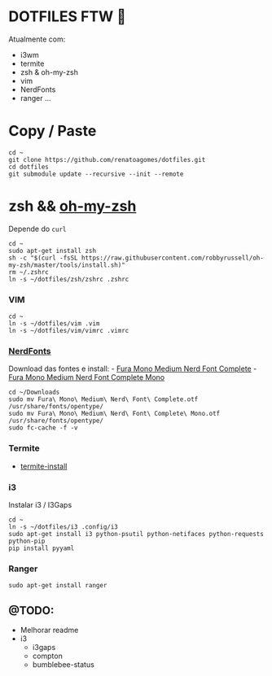 # DOTFILES FTW :1st_place_medal: 

Atualmente com:
- i3wm
- termite 
- zsh & oh-my-zsh
- vim
- NerdFonts
- ranger
...

# Copy / Paste

```
cd ~
git clone https://github.com/renatoagomes/dotfiles.git
cd dotfiles
git submodule update --recursive --init --remote
```

# zsh && [oh-my-zsh](https://github.com/robbyrussell/oh-my-zsh)

Depende do `curl`

```
cd ~
sudo apt-get install zsh
sh -c "$(curl -fsSL https://raw.githubusercontent.com/robbyrussell/oh-my-zsh/master/tools/install.sh)"
rm ~/.zshrc
ln -s ~/dotfiles/zsh/zshrc .zshrc
```

### VIM

```
cd ~
ln -s ~/dotfiles/vim .vim
ln -s ~/dotfiles/vim/vimrc .vimrc
```

### [NerdFonts](https://github.com/ryanoasis/nerd-fonts)

Download das fontes e install:
    - [Fura Mono Medium Nerd Font Complete](https://github.com/ryanoasis/nerd-fonts/blob/master/patched-fonts/FiraMono/Medium/complete/Fura%20Mono%20Medium%20Nerd%20Font%20Complete.otf)
    - [Fura Mono Medium Nerd Font Complete Mono](https://github.com/ryanoasis/nerd-fonts/blob/master/patched-fonts/FiraMono/Medium/complete/Fura%20Mono%20Medium%20Nerd%20Font%20Complete%20Mono.otf)

```
cd ~/Downloads
sudo mv Fura\ Mono\ Medium\ Nerd\ Font\ Complete.otf /usr/share/fonts/opentype/
sudo mv Fura\ Mono\ Medium\ Nerd\ Font\ Complete\ Mono.otf /usr/share/fonts/opentype/
sudo fc-cache -f -v
```

### Termite

- [termite-install](https://github.com/Corwind/termite-install)

### i3

Instalar i3 / I3Gaps

```
cd ~
ln -s ~/dotfiles/i3 .config/i3
sudo apt-get install i3 python-psutil python-netifaces python-requests python-pip
pip install pyyaml
```

### Ranger

```
sudo apt-get install ranger
```

## @TODO:

- Melhorar readme
- i3
    - i3gaps
    - compton
    - bumblebee-status
